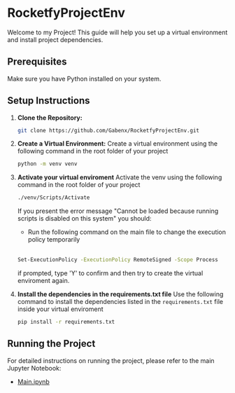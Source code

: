# RocketfyProjectEnv

Welcome to my Project! This guide will help you set up a virtual environment and install project dependencies.

## Prerequisites

Make sure you have Python installed on your system.

## Setup Instructions

1. **Clone the Repository:**
   ```bash
   git clone https://github.com/Gabenx/RocketfyProjectEnv.git

2. **Create a Virtual Environment:**
   Create a virtual environment using the following command in the root folder of your project
   
   ```bash
   python -m venv venv

3. **Activate your virtual enviroment**
   Activate the venv using the following command in the root folder of your project
   
   ```bash
   ./venv/Scripts/Activate
   ```
   If you present the error message "Cannot be loaded because running scripts is disabled on this system" you should:
   - Run the following command on the main file to change the execution policy temporarily <br><br>
     
   ```bash
   Set-ExecutionPolicy -ExecutionPolicy RemoteSigned -Scope Process
   ```
   if prompted, type 'Y' to confirm and then try to create the virtual enviroment again.
   
4. **Install the dependencies in the requirements.txt file**
   Use the following command to install the dependencies listed in the `requirements.txt` file inside your virtual enviroment

   ```bash
   pip install -r requirements.txt

## Running the Project

For detailed instructions on running the project, please refer to the main Jupyter Notebook:
- [Main.ipynb](src/main.ipynb)
